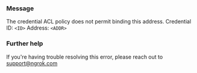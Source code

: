 
### Message
The credential ACL policy does not permit binding this address.
Credential ID: <code>&lt;ID&gt;</code>
Address: <code>&lt;ADDR&gt;</code>

### Further help
If you're having trouble resolving this error, please reach out to [support@ngrok.com](mailto:support@ngrok.com?subject=Help%20with%20ERR_NGROK_308)

